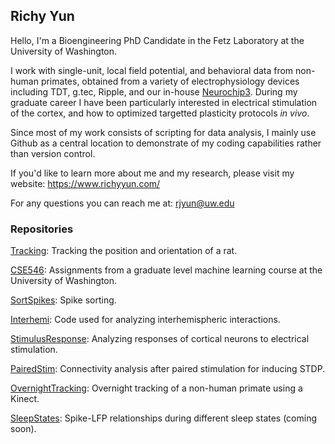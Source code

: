 ## Richy Yun

Hello, I'm a Bioengineering PhD Candidate in the Fetz Laboratory at the University of Washington. 

I work with single-unit, local field potential, and behavioral data from non-human primates, obtained from a variety of electrophysiology devices including TDT, g.tec, Ripple, and our in-house [Neurochip3](https://depts.washington.edu/fetzweb/neurochip3.html). During my graduate career I have been particularly interested in electrical stimulation of the cortex, and how to optimized targetted plasticity protocols *in vivo*. 

Since most of my work consists of scripting for data analysis, I mainly use Github as a central location to demonstrate of my coding capabilities rather than version control.  

If you'd like to learn more about me and my research, please visit my website: https://www.richyyun.com/

For any questions you can reach me at: rjyun@uw.edu

### Repositories

[Tracking](https://github.com/richyyun/Tracking): Tracking the position and orientation of a rat.

[CSE546](https://github.com/richyyun/CSE546): Assignments from a graduate level machine learning course at the University of Washington.

[SortSpikes](https://github.com/richyyun/SortSpikes): Spike sorting.

[Interhemi](https://github.com/richyyun/Interhemi): Code used for analyzing interhemispheric interactions.

[StimulusResponse](https://github.com/richyyun/StimulusResponse): Analyzing responses of cortical neurons to electrical stimulation. 

[PairedStim](https://github.com/richyyun/PairedStim): Connectivity analysis after paired stimulation for inducing STDP.

[OvernightTracking](https://github.com/richyyun/OvernightTracking): Overnight tracking of a non-human primate using a Kinect.

[SleepStates](https://github.com/richyyun/OvernightTracking): Spike-LFP relationships during different sleep states (coming soon).
